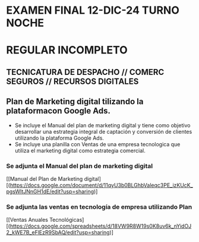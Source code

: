   # EXAMEN FINAL 12-DIC-24 TURNO NOCHE
   # REGULAR INCOMPLETO
   ## TECNICATURA DE DESPACHO // COMERC SEGUROS // RECURSOS DIGITALES
   
   ## Plan de Marketing digital tilizando la plataformacon Google Ads.

   * Se incluye el Manual del plan de marketing digital y tiene como objetivo desarrollar una estrategia integral de captación y conversión de clientes utilizando la plataforma Google Ads.
   * Se incluye una planilla con Ventas de una empresa tecnologica que utiliza el marketing digital como estrategia comercial.
   
   ### Se adjunta el Manual del plan de marketing digital
   [[Manual del Plan de Marketing digital][(https://docs.google.com/document/d/11qyU3b0BLGhbValeqc3PE_izKUcK_pgsWltJNnGH1dE/edit?usp=sharing)]
   
   ### Se adjunta las ventas en tecnología de empresa utilizando Plan
   [[Ventas Anuales Tecnológicas][(https://docs.google.com/spreadsheets/d/18VW9R8W19s0K8uv6k_nYidOJ2_kWE7B_eFlEzR9SbAQ/edit?usp=sharing)]
